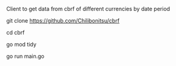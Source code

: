 Client to get data from cbrf of different currencies by date period 

git clone https://github.com/Chilibonitsu/cbrf

cd cbrf

go mod tidy

go run main.go
